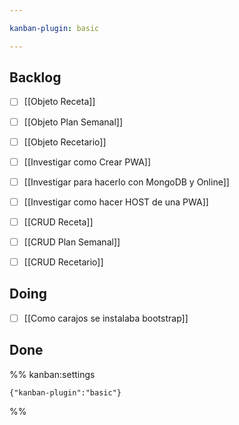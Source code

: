 ```yaml
---

kanban-plugin: basic

---
```


## Backlog

- [ ] [[Objeto Receta]]
- [ ] [[Objeto Plan Semanal]]
- [ ] [[Objeto Recetario]]
- [ ] [[Investigar como Crear PWA]]
- [ ] [[Investigar para hacerlo con MongoDB y Online]]
- [ ] [[Investigar como hacer HOST de una PWA]]
- [ ] [[CRUD Receta]]
- [ ] [[CRUD Plan Semanal]]
- [ ] [[CRUD Recetario]]


## Doing

- [ ] [[Como carajos se instalaba bootstrap]]


## Done





%% kanban:settings
```
{"kanban-plugin":"basic"}
```
%%